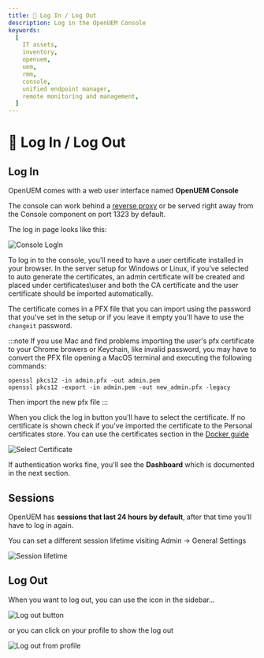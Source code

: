 ```yaml
---
title: 🛂 Log In / Log Out
description: Log in the OpenUEM Console
keywords:
  [
    IT assets,
    inventory,
    openuem,
    uem,
    rmm,
    console,
    unified endpoint manager,
    remote monitoring and management,
  ]
---
```


# 🛂 Log In / Log Out

## Log In

OpenUEM comes with a web user interface named **OpenUEM Console**

The console can work behind a [reverse proxy](/docs/Advanced%20Topics/reverse-proxy) or be served right away from the Console component on port 1323 by default.

The log in page looks like this:

![Console LogIn](/img/console/login.png)

To log in to the console, you'll need to have a user certificate installed in your browser. In the server setup for Windows or Linux, if you've selected to auto generate the certificates, an admin certificate will be created and placed under certificates\user and both the CA certificate and the user certificate should be imported automatically.

The certificate comes in a PFX file that you can import using the password that you've set in the setup or if you leave it empty you'll have to use the `changeit` password.

:::note
If you use Mac and find problems importing the user's pfx certificate to your Chrome browers or Keychain, like invalid password, you may have to convert the PFX file opening a MacOS terminal and executing the following commands:
```
openssl pkcs12 -in admin.pfx -out admin.pem
openssl pkcs12 -export -in admin.pem -out new_admin.pfx -legacy
```
Then import the new pfx file 
:::

When you click the log in button you'll have to select the certificate. If no certificate is shown check if you've imported the certificate to the Personal certificates store. You can use the certificates section in the [Docker guide](/docs/Installation/Server/docker#4-trust-in-digital-certificates-created)

![Select Certificate](/img/console/select_certificate.png)

If authentication works fine, you'll see the **Dashboard** which is documented in the next section.

## Sessions

OpenUEM has **sessions that last 24 hours by default**, after that time you'll have to log in again.

You can set a different session lifetime visiting Admin -> General Settings

![Session lifetime](/img/console/session_lifetime.png)

## Log Out

When you want to log out, you can use the icon in the sidebar...

![Log out button](/img/console/log_out_button.png)

or you can click on your profile to show the log out

![Log out from profile](/img/console/log_out_from_profile.png)
